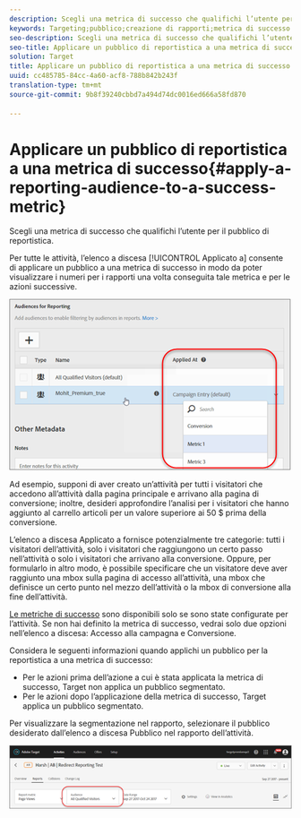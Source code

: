 ```yaml
---
description: Scegli una metrica di successo che qualifichi l’utente per il pubblico di reportistica.
keywords: Targeting;pubblico;creazione di rapporti;metrica di successo
seo-description: Scegli una metrica di successo che qualifichi l’utente per il pubblico di reportistica.
seo-title: Applicare un pubblico di reportistica a una metrica di successo
solution: Target
title: Applicare un pubblico di reportistica a una metrica di successo
uuid: cc485785-84cc-4a60-acf8-788b842b243f
translation-type: tm+mt
source-git-commit: 9b8f39240cbbd7a494d74dc0016ed666a58fd870

---
```



# Applicare un pubblico di reportistica a una metrica di successo{#apply-a-reporting-audience-to-a-success-metric}

Scegli una metrica di successo che qualifichi l’utente per il pubblico di reportistica.

Per tutte le attività, l’elenco a discesa [!UICONTROL Applicato a] consente di applicare un pubblico a una metrica di successo in modo da poter visualizzare i numeri per i rapporti una volta conseguita tale metrica e per le azioni successive.

![](assets/success_metric.png)

Ad esempio, supponi di aver creato un’attività per tutti i visitatori che accedono all’attività dalla pagina principale e arrivano alla pagina di conversione; inoltre, desideri approfondire l’analisi per i visitatori che hanno aggiunto al carrello articoli per un valore superiore ai 50 $ prima della conversione.

L’elenco a discesa Applicato a fornisce potenzialmente tre categorie: tutti i visitatori dell’attività, solo i visitatori che raggiungono un certo passo nell’attività o solo i visitatori che arrivano alla conversione. Oppure, per formularlo in altro modo, è possibile specificare che un visitatore deve aver raggiunto una mbox sulla pagina di accesso all’attività, una mbox che definisce un certo punto nel mezzo dell’attività o la mbox di conversione alla fine dell’attività.

[Le metriche di successo](../c-activities/r-success-metrics/success-metrics.md#reference_D011575C85DA48E989A244593D9B9924) sono disponibili solo se sono state configurate per l’attività. Se non hai definito la metrica di successo, vedrai solo due opzioni nell’elenco a discesa: Accesso alla campagna e Conversione.

Considera le seguenti informazioni quando applichi un pubblico per la reportistica a una metrica di successo:

* Per le azioni prima dell’azione a cui è stata applicata la metrica di successo, Target non applica un pubblico segmentato.
* Per le azioni dopo l’applicazione della metrica di successo, Target applica un pubblico segmentato.

Per visualizzare la segmentazione nel rapporto, selezionare il pubblico desiderato dall’elenco a discesa Pubblico nel rapporto dell’attività.

![](assets/reporting_audience_dropdown.png)

